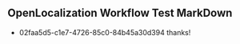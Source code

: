 ## OpenLocalization Workflow Test MarkDown
* 02faa5d5-c1e7-4726-85c0-84b45a30d394 
thanks!<!--HONumber=Mar16_HO3-->
